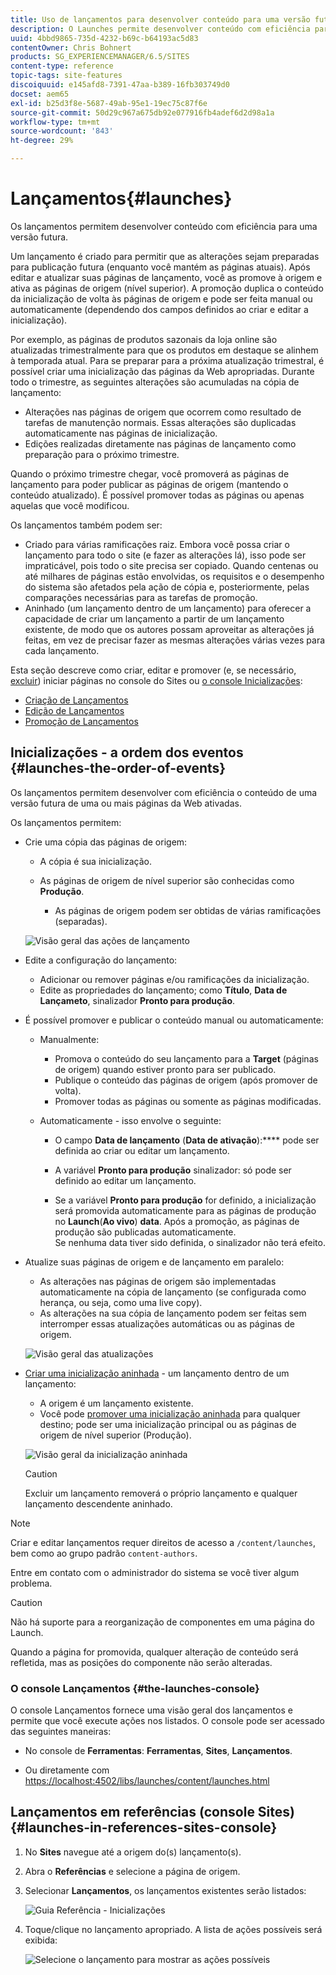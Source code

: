 ```yaml
---
title: Uso de lançamentos para desenvolver conteúdo para uma versão futura
description: O Launches permite desenvolver conteúdo com eficiência para uma versão futura. Elas permitem fazer alterações prontas para publicação futura, enquanto mantêm as páginas atuais.
uuid: 4bbd9865-735d-4232-b69c-b64193ac5d83
contentOwner: Chris Bohnert
products: SG_EXPERIENCEMANAGER/6.5/SITES
content-type: reference
topic-tags: site-features
discoiquuid: e145afd8-7391-47aa-b389-16fb303749d0
docset: aem65
exl-id: b25d3f8e-5687-49ab-95e1-19ec75c87f6e
source-git-commit: 50d29c967a675db92e077916fb4adef6d2d98a1a
workflow-type: tm+mt
source-wordcount: '843'
ht-degree: 29%

---
```


# Lançamentos{#launches}

Os lançamentos permitem desenvolver conteúdo com eficiência para uma versão futura.

Um lançamento é criado para permitir que as alterações sejam preparadas para publicação futura (enquanto você mantém as páginas atuais). Após editar e atualizar suas páginas de lançamento, você as promove à origem e ativa as páginas de origem (nível superior). A promoção duplica o conteúdo da inicialização de volta às páginas de origem e pode ser feita manual ou automaticamente (dependendo dos campos definidos ao criar e editar a inicialização).

Por exemplo, as páginas de produtos sazonais da loja online são atualizadas trimestralmente para que os produtos em destaque se alinhem à temporada atual. Para se preparar para a próxima atualização trimestral, é possível criar uma inicialização das páginas da Web apropriadas. Durante todo o trimestre, as seguintes alterações são acumuladas na cópia de lançamento:

* Alterações nas páginas de origem que ocorrem como resultado de tarefas de manutenção normais. Essas alterações são duplicadas automaticamente nas páginas de inicialização.
* Edições realizadas diretamente nas páginas de lançamento como preparação para o próximo trimestre.

Quando o próximo trimestre chegar, você promoverá as páginas de lançamento para poder publicar as páginas de origem (mantendo o conteúdo atualizado). É possível promover todas as páginas ou apenas aquelas que você modificou.

Os lançamentos também podem ser:

* Criado para várias ramificações raiz. Embora você possa criar o lançamento para todo o site (e fazer as alterações lá), isso pode ser impraticável, pois todo o site precisa ser copiado. Quando centenas ou até milhares de páginas estão envolvidas, os requisitos e o desempenho do sistema são afetados pela ação de cópia e, posteriormente, pelas comparações necessárias para as tarefas de promoção.
* Aninhado (um lançamento dentro de um lançamento) para oferecer a capacidade de criar um lançamento a partir de um lançamento existente, de modo que os autores possam aproveitar as alterações já feitas, em vez de precisar fazer as mesmas alterações várias vezes para cada lançamento.

Esta seção descreve como criar, editar e promover (e, se necessário, [excluir](/help/sites-authoring/launches-creating.md#deleting-a-launch)) iniciar páginas no console do Sites ou [o console Inicializações](#the-launches-console):

* [Criação de Lançamentos](/help/sites-authoring/launches-creating.md)
* [Edição de Lançamentos](/help/sites-authoring/launches-editing.md)
* [Promoção de Lançamentos](/help/sites-authoring/launches-promoting.md)

## Inicializações - a ordem dos eventos {#launches-the-order-of-events}

Os lançamentos permitem desenvolver com eficiência o conteúdo de uma versão futura de uma ou mais páginas da Web ativadas.

Os lançamentos permitem:

* Crie uma cópia das páginas de origem:

   * A cópia é sua inicialização.
   * As páginas de origem de nível superior são conhecidas como **Produção**.

      * As páginas de origem podem ser obtidas de várias ramificações (separadas).

  ![Visão geral das ações de lançamento](assets/chlimage_1-111.png)

* Edite a configuração do lançamento:

   * Adicionar ou remover páginas e/ou ramificações da inicialização.
   * Edite as propriedades do lançamento; como **Título**, **Data de Lançameto**, sinalizador **Pronto para produção**.

* É possível promover e publicar o conteúdo manual ou automaticamente:

   * Manualmente:

      * Promova o conteúdo do seu lançamento para a **Target** (páginas de origem) quando estiver pronto para ser publicado.
      * Publique o conteúdo das páginas de origem (após promover de volta).
      * Promover todas as páginas ou somente as páginas modificadas.

   * Automaticamente - isso envolve o seguinte:

      * O campo **Data de lançamento** (**Data de ativação**):**** pode ser definida ao criar ou editar um lançamento.

      * A variável **Pronto para produção** sinalizador: só pode ser definido ao editar um lançamento.
      * Se a variável **Pronto para produção** for definido, a inicialização será promovida automaticamente para as páginas de produção no **Launch**(**Ao vivo**) **data**. Após a promoção, as páginas de produção são publicadas automaticamente.\
        Se nenhuma data tiver sido definida, o sinalizador não terá efeito.

* Atualize suas páginas de origem e de lançamento em paralelo:

   * As alterações nas páginas de origem são implementadas automaticamente na cópia de lançamento (se configurada como herança, ou seja, como uma live copy).
   * As alterações na sua cópia de lançamento podem ser feitas sem interromper essas atualizações automáticas ou as páginas de origem.

  ![Visão geral das atualizações](assets/chlimage_1-112.png)

* [Criar uma inicialização aninhada](/help/sites-authoring/launches-creating.md#creating-a-nested-launch) - um lançamento dentro de um lançamento:

   * A origem é um lançamento existente.
   * Você pode [promover uma inicialização aninhada](/help/sites-authoring/launches-promoting.md#promoting-a-nested-launch) para qualquer destino; pode ser uma inicialização principal ou as páginas de origem de nível superior (Produção).

  ![Visão geral da inicialização aninhada](assets/chlimage_1-113.png)

  >[!CAUTION]
  >
  >Excluir um lançamento removerá o próprio lançamento e qualquer lançamento descendente aninhado.

>[!NOTE]
>
>Criar e editar lançamentos requer direitos de acesso a `/content/launches`, bem como ao grupo padrão `content-authors`.
>
>Entre em contato com o administrador do sistema se você tiver algum problema.

>[!CAUTION]
>
>Não há suporte para a reorganização de componentes em uma página do Launch.
>
>Quando a página for promovida, qualquer alteração de conteúdo será refletida, mas as posições do componente não serão alteradas.


### O console Lançamentos {#the-launches-console}

O console Lançamentos fornece uma visão geral dos lançamentos e permite que você execute ações nos listados. O console pode ser acessado das seguintes maneiras:

* No console de **Ferramentas**: **Ferramentas**, **Sites**, **Lançamentos**.

* Ou diretamente com [https://localhost:4502/libs/launches/content/launches.html](https://localhost:4502/libs/launches/content/launches.html)

## Lançamentos em referências (console Sites) {#launches-in-references-sites-console}

1. No **Sites** navegue até a origem do(s) lançamento(s).
1. Abra o **Referências** e selecione a página de origem.
1. Selecionar **Lançamentos**, os lançamentos existentes serão listados:

   ![Guia Referência - Inicializações](assets/screen-shot_2019-03-05at121901-1.png)

1. Toque/clique no lançamento apropriado. A lista de ações possíveis será exibida:

   ![Selecione o lançamento para mostrar as ações possíveis](assets/screen-shot_2019-03-05at121952-1.png)
